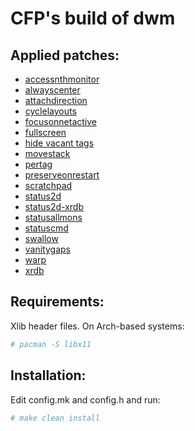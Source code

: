 # CFP's build of dwm

## Applied patches:
- [accessnthmonitor](https://dwm.suckless.org/patches/accessnthmonitor/)
- [alwayscenter](https://dwm.suckless.org/patches/alwayscenter/)
- [attachdirection](https://dwm.suckless.org/patches/attachdirection/)
- [cyclelayouts](https://dwm.suckless.org/patches/cyclelayouts/)
- [focusonnetactive](https://dwm.suckless.org/patches/focusonnetactive/)
- [fullscreen](https://dwm.suckless.org/patches/fullscreen/)
- [hide vacant tags](https://dwm.suckless.org/patches/hide_vacant_tags/)
- [movestack](https://dwm.suckless.org/patches/movestack/)
- [pertag](https://dwm.suckless.org/patches/pertag/)
- [preserveonrestart](https://dwm.suckless.org/patches/preserveonrestart/)
- [scratchpad](https://dwm.suckless.org/patches/scratchpad/)
- [status2d](https://dwm.suckless.org/patches/status2d/)
- [status2d-xrdb](https://dwm.suckless.org/patches/status2d/)
- [statusallmons](https://dwm.suckless.org/patches/statusallmons/)
- [statuscmd](https://dwm.suckless.org/patches/statuscmd/)
- [swallow](https://dwm.suckless.org/patches/swallow/)
- [vanitygaps](https://dwm.suckless.org/patches/vanitygaps/)
- [warp](https://dwm.suckless.org/patches/warp/)
- [xrdb](https://dwm.suckless.org/patches/xrdb/)

## Requirements:
Xlib header files. On Arch-based systems:

```bash
# pacman -S libx11
```

## Installation:
Edit config.mk and config.h and run:

```bash
# make clean install
```
